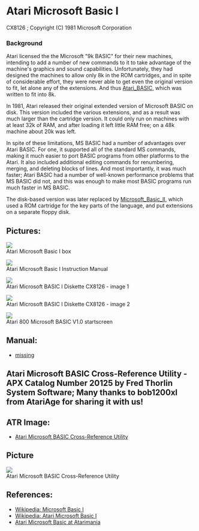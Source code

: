 # Atari Microsoft Basic I  
CX8126 ; Copyright (C) 1981 Microsoft Corporation  
  
### Background  
Atari licensed the the Microsoft "9k BASIC" for their new machines, intending to add a number of new commands to it to take advantage of the machine's graphics and sound capabilities. Unfortunately, they had designed the machines to allow only 8k in the ROM cartridges, and in spite of considerable effort, they were never able to get even the original version to fit, let alone any of the extensions. And thus [Atari_BASIC](../Atari_BASIC/index.md), which was written to fit into 8k.  
  
In 1981, Atari released their original extended version of Microsoft BASIC on disk. This version included the various extensions, and as a result was much larger than the cartridge version. It could only run on machines with at least 32k of RAM, and after loading it left little RAM free; on a 48k machine about 20k was left.  
  
In spite of these limitations, MS BASIC had a number of advantages over Atari BASIC. For one, it supported all of the standard MS commands, making it much easier to port BASIC programs from other platforms to the Atari. It also included additional editing commands for renumbering, merging, and deleting blocks of lines. And most importantly, it was much faster; Atari BASIC had a number of well-known performance problems that MS BASIC did not, and this was enough to make most BASIC programs run much faster in MS BASIC.  
  
The disk-based version was later replaced by [Microsoft_Basic_II](../Microsoft_Basic_II/index.md), which used a ROM cartridge for the key parts of the language, and put extensions on a separate floppy disk.  
  
## Pictures:  
![](attachments/Atari+Microsoft+BASIC+I.jpg)  
Atari Microsoft Basic I box  
  
![](attachments/Atari+Microsoft+BASIC+I+Instruction+Manual.jpg)  
Atari Microsoft Basic I Instruction Manual  
  
![](attachments/Atari+Microsoft+Basic-CX8126+Disk+2.jpg)  
Atari Microsoft BASIC I Diskette CX8126 - image 1  
  
![](attachments/Atari+Microsoft+BASIC+I+Diskette+CX8126.jpg)  
Atari Microsoft BASIC I Diskette CX8126 - image 2  
  
![](attachments/Atari+800+Basic+V1.0+%28C%29+1981+Microsoft.jpg)  
Atari 800 Microsoft BASIC V1.0 startscreen  
  
## Manual:  
- [missing](../missing/index.md)  
  
## Atari Microsoft BASIC Cross-Reference Utility - APX Catalog Number 20125 by Fred Thorlin System Software; Many thanks to bob1200xl from AtariAge for sharing it with us!  
  
## ATR Image:  
- [Atari Microsoft BASIC Cross-Reference Utility](http://www.atarimania.com/utility-atari-400-800-xl-xe-microsoft-basic-cross-reference-utility_30054.html)  
  
## Picture  
![](attachments/ATARI+Microsoft+BASIC+Cross-Reference+Utility.jpg)  
Atari Microsoft BASIC Cross-Reference Utility  
  
## References:  
- [Wikipedia: Microsoft Basic I](http://en.wikipedia.org/wiki/Microsoft_Basic)  
- [Wikipedia: Atari Microsoft Basic I](http://en.wikipedia.org/wiki/Atari_Microsoft_BASIC)  
- [Atari Microsoft Basic at Atarimania](http://www.atarimania.com/list_utilities_atari_search_77.105.99.114.111.115.111.102.116.32.66.65.83.73.67._8_U.html)  
